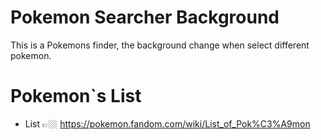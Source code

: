 # Pokemon Searcher Background

This is a Pokemons finder, the background change when select different pokemon.

# Pokemon`s List

- List 👉🏼 https://pokemon.fandom.com/wiki/List_of_Pok%C3%A9mon
